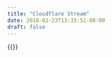```yaml
---
title: "Cloudflare Stream"
date: 2018-02-23T13:35:51-08:00
draft: false
---
```

{{<cfstream id="d8ed8ca67eaab5b8c95f28d56a078d78" site="fleury.net">}}
